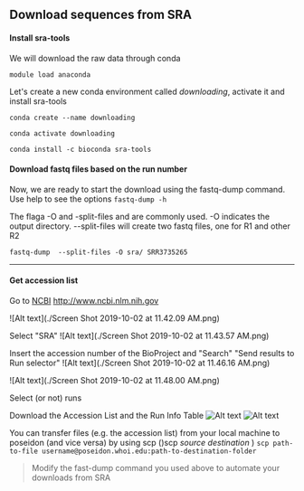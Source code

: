 ## Download sequences from SRA

#### Install sra-tools
We will download the raw data through conda

```module load anaconda```

Let's create a new conda environment called *downloading*, activate it and install sra-tools

```conda create --name downloading```

```conda activate downloading```

```conda install -c bioconda sra-tools```

#### Download fastq files based on the run number 
Now, we are ready to start the download using the fastq-dump command.
Use help to see the options
```fastq-dump -h```

The flaga -O and -split-files and are commonly used. -O indicates the output directory.  --split-files will create two fastq files, one for R1 and other R2

```fastq-dump  --split-files -O sra/ SRR3735265```


----------


#### Get accession list
Go to [NCBI](http://www.ncbi.nlm.nih.go/v) http://www.ncbi.nlm.nih.gov

![Alt text](./Screen Shot 2019-10-02 at 11.42.09 AM.png)


Select "SRA"
![Alt text](./Screen Shot 2019-10-02 at 11.43.57 AM.png)


Insert the accession number of the BioProject and "Search"
"Send results to Run selector"
![Alt text](./Screen Shot 2019-10-02 at 11.46.16 AM.png)




![Alt text](./Screen Shot 2019-10-02 at 11.48.00 AM.png)


Select (or not) runs

Download the Accession List and the Run Info Table 
![Alt text](./accesion.png)
![Alt text](./list.png)

You can transfer files (e.g. the accession list) from your local machine to poseidon (and vice versa) by using scp ()scp *source* *destination* )
```scp path-to-file username@poseidon.whoi.edu:path-to-destination-folder```

> Modify the fast-dump command you used above to automate your downloads from SRA

